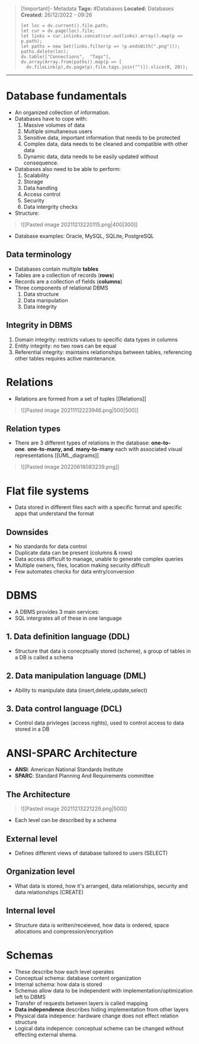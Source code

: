 > [!important]- Metadata
> **Tags:** #Databases 
> **Located:** Databases
> **Created:** 26/12/2022 - 09:26
> ```dataviewjs
>let loc = dv.current().file.path;
>let cur = dv.page(loc).file;
>let links = cur.inlinks.concat(cur.outlinks).array().map(p => p.path);
>let paths = new Set(links.filter(p => !p.endsWith(".png")));
>paths.delete(loc);
>dv.table(["Connections",  "Tags"], dv.array(Array.from(paths)).map(p => [
>   dv.fileLink(p),dv.page(p).file.tags.join("")]).slice(0, 20));
> ```

___
# Database fundamentals

- An organized collection of information.
- Databases have to cope with:
  1. Massive volumes of data
  2. Multiple simultaneous users
  3. Sensitive data, important information that needs to be protected
  4. Complex data, data needs to be cleaned and compatible with other data
  5. Dynamic data, data needs to be easily updated without consequence.
- Databases also need to be able to perform:
  1. Scalability
  2. Storage
  3. Data handling
  4. Access control
  5. Security
  6. Data intergrity checks
- Structure:

> ![[Pasted image 20211213220115.png|400|300]]

- Database examples: Oracle, MySQL, SQLite, PostgreSQL
## Data terminology
- Databases contain multiple **tables**
- Tables are a collection of  records (**rows**)
- Records are a collection of fields (**columns**)
- Three components of relational DBMS
    1. Data structure
    2. Data manipulation
    3. Data integrity
## Integrity in DBMS
1. Domain integrity: restricts values to specific data types in columns
2. Entity integrity: no two rows can be equal
3. Referential integrity: maintains relationships between tables, referencing other tables requires active maintenance.
# Relations
- Relations are formed from a set of tuples [[Relations]]

> ![[Pasted image 20211112223946.png|500|500]]
## Relation types
- There are 3 different types of relations in the database: **one-to-one**. **one-to-many, and**. **many-to-many** each with associated visual representations [[UML_diagrams]]

> ![[Pasted image 20220618083239.png]]
# Flat file systems
- Data stored in different files each with a specific format and specific apps that understand the format
## Downsides
- No standards for data control
- Duplicate data can be present (columns & rows)
- Data access difficult to manage, unable to generate complex queries
- Multiple owners, files, location making security difficult
- Few automates checks for data entry/conversion
# DBMS
- A DBMS provides 3 main services:
- SQL intergrates all of these in one language
## 1. Data definition language (DDL)
- Structure that data is conecptually stored (scheme), a group of tables in a DB is called a schema
## 2. Data manipulation language (DML)
- Ability to manipulate data (insert,delete,update,select)
## 3. Data control language (DCL)
- Control data privleges (access rights), used to control access to data stored in a DB
# ANSI-SPARC Architecture
- **ANSI**: American National Standards Institute
- **SPARC**: Standard Planning And Requirements committee
## The Architecture
> ![[Pasted image 20211213221229.png|500]]

- Each level can be described by a schema
## External level
- Defines different views of database tailored to users (SELECT)
## Organization level
- What data is stored, how it's arranged, data relationships, security and data relationships (CREATE)
## Internal level
- Structure data is written/receieved, how data is ordered, space allocations and compression/encryption
# Schemas
- These describe how each level operates
- Conceptual schema: database content organization
- Internal schema: how data is stored
- Schemas allow data to be independent with implementation/optimization left to DBMS
- Transfer of requests between layers is called mapping
- **Data independence** describes hiding implementation from other layers
- Physical data indepence: hardware change does not effect relation structure
- Logical data indepence: conceptual scheme can be changed without effecting external shema.
